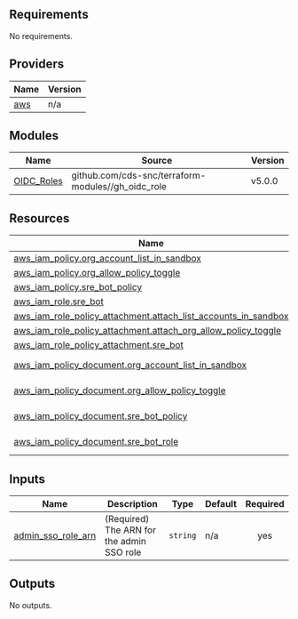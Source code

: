 ## Requirements

No requirements.

## Providers

| Name | Version |
|------|---------|
| <a name="provider_aws"></a> [aws](#provider\_aws) | n/a |

## Modules

| Name | Source | Version |
|------|--------|---------|
| <a name="module_OIDC_Roles"></a> [OIDC\_Roles](#module\_OIDC\_Roles) | github.com/cds-snc/terraform-modules//gh_oidc_role | v5.0.0 |

## Resources

| Name | Type |
|------|------|
| [aws_iam_policy.org_account_list_in_sandbox](https://registry.terraform.io/providers/hashicorp/aws/latest/docs/resources/iam_policy) | resource |
| [aws_iam_policy.org_allow_policy_toggle](https://registry.terraform.io/providers/hashicorp/aws/latest/docs/resources/iam_policy) | resource |
| [aws_iam_policy.sre_bot_policy](https://registry.terraform.io/providers/hashicorp/aws/latest/docs/resources/iam_policy) | resource |
| [aws_iam_role.sre_bot](https://registry.terraform.io/providers/hashicorp/aws/latest/docs/resources/iam_role) | resource |
| [aws_iam_role_policy_attachment.attach_list_accounts_in_sandbox](https://registry.terraform.io/providers/hashicorp/aws/latest/docs/resources/iam_role_policy_attachment) | resource |
| [aws_iam_role_policy_attachment.attach_org_allow_policy_toggle](https://registry.terraform.io/providers/hashicorp/aws/latest/docs/resources/iam_role_policy_attachment) | resource |
| [aws_iam_role_policy_attachment.sre_bot](https://registry.terraform.io/providers/hashicorp/aws/latest/docs/resources/iam_role_policy_attachment) | resource |
| [aws_iam_policy_document.org_account_list_in_sandbox](https://registry.terraform.io/providers/hashicorp/aws/latest/docs/data-sources/iam_policy_document) | data source |
| [aws_iam_policy_document.org_allow_policy_toggle](https://registry.terraform.io/providers/hashicorp/aws/latest/docs/data-sources/iam_policy_document) | data source |
| [aws_iam_policy_document.sre_bot_policy](https://registry.terraform.io/providers/hashicorp/aws/latest/docs/data-sources/iam_policy_document) | data source |
| [aws_iam_policy_document.sre_bot_role](https://registry.terraform.io/providers/hashicorp/aws/latest/docs/data-sources/iam_policy_document) | data source |

## Inputs

| Name | Description | Type | Default | Required |
|------|-------------|------|---------|:--------:|
| <a name="input_admin_sso_role_arn"></a> [admin\_sso\_role\_arn](#input\_admin\_sso\_role\_arn) | (Required) The ARN for the admin SSO role | `string` | n/a | yes |

## Outputs

No outputs.
